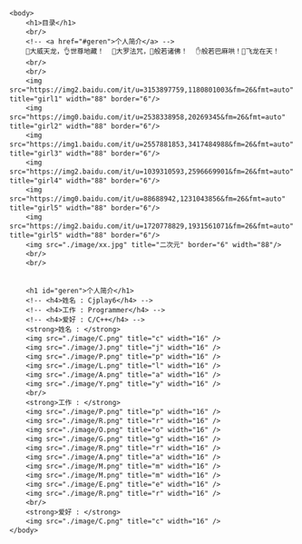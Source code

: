 <html lang="en">
	<head>
		<meta charset="utf-8">
		<title>简历</title>
	</head>
 
    <body>
		<h1>目录</h1>
		<br/>
		<!-- <a href="#geren">个人简介</a> -->
		🤘大威天龙，👌世尊地藏！  🤙大罗法咒，🙏般若诸佛！  ✋般若巴麻哄！🐉飞龙在天！
		<br/>
		<br/>
		<img src="https://img2.baidu.com/it/u=3153897759,1180801003&fm=26&fmt=auto" title="girl1" width="88" border="6"/>
		<img src="https://img0.baidu.com/it/u=2538338958,20269345&fm=26&fmt=auto" title="girl2" width="88" border="6"/>
		<img src="https://img1.baidu.com/it/u=2557881853,3417484988&fm=26&fmt=auto" title="girl3" width="88" border="6"/>
		<img src="https://img2.baidu.com/it/u=1039310593,2596669901&fm=26&fmt=auto" title="girl4" width="88" border="6"/>
		<img src="https://img0.baidu.com/it/u=88688942,1231043856&fm=26&fmt=auto" title="girl5" width="88" border="6"/>
		<img src="https://img2.baidu.com/it/u=1720778829,1931561071&fm=26&fmt=auto" title="girl5" width="88" border="6"/>
		<img src="./image/xx.jpg" title="二次元" border="6" width="88"/>
		<br/>
		<br/>


		<h1 id="geren">个人简介</h1>
		<!-- <h4>姓名 : Cjplay6</h4> -->
		<!-- <h4>工作 : Programmer</h4> -->
		<!-- <h4>爱好 : C/C++</h4> -->
		<strong>姓名 : </strong>
		<img src="./image/C.png" title="c" width="16" />
		<img src="./image/J.png" title="j" width="16" />
		<img src="./image/P.png" title="p" width="16" />
		<img src="./image/L.png" title="l" width="16" />
		<img src="./image/A.png" title="a" width="16" />
		<img src="./image/Y.png" title="y" width="16" />
		<br/>
		<strong>工作 : </strong>
		<img src="./image/P.png" title="p" width="16" />
		<img src="./image/R.png" title="r" width="16" />
		<img src="./image/O.png" title="o" width="16" />
		<img src="./image/G.png" title="g" width="16" />
		<img src="./image/R.png" title="r" width="16" />
		<img src="./image/A.png" title="a" width="16" />
		<img src="./image/M.png" title="m" width="16" />
		<img src="./image/M.png" title="m" width="16" />
		<img src="./image/E.png" title="e" width="16" />
		<img src="./image/R.png" title="r" width="16" />
		<br/>
		<strong>爱好 : </strong>
		<img src="./image/C.png" title="c" width="16" />
    </body>
</html>